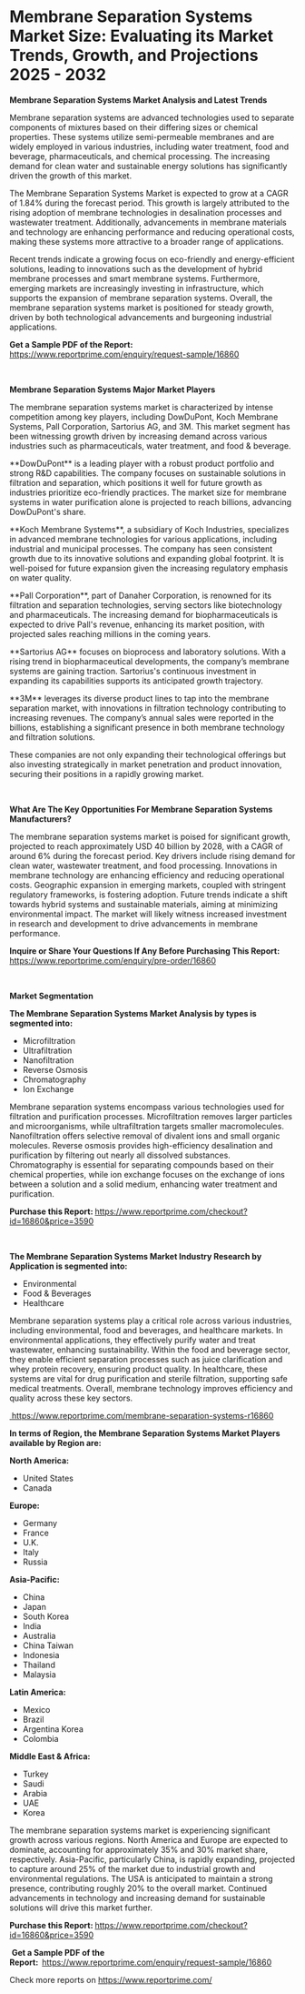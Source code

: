<p><h1>Membrane Separation Systems Market Size: Evaluating its Market Trends, Growth, and Projections 2025 - 2032</h1></p><p><strong>Membrane Separation Systems Market Analysis and Latest Trends</strong></p>
<p><p>Membrane separation systems are advanced technologies used to separate components of mixtures based on their differing sizes or chemical properties. These systems utilize semi-permeable membranes and are widely employed in various industries, including water treatment, food and beverage, pharmaceuticals, and chemical processing. The increasing demand for clean water and sustainable energy solutions has significantly driven the growth of this market.</p><p>The Membrane Separation Systems Market is expected to grow at a CAGR of 1.84% during the forecast period. This growth is largely attributed to the rising adoption of membrane technologies in desalination processes and wastewater treatment. Additionally, advancements in membrane materials and technology are enhancing performance and reducing operational costs, making these systems more attractive to a broader range of applications. </p><p>Recent trends indicate a growing focus on eco-friendly and energy-efficient solutions, leading to innovations such as the development of hybrid membrane processes and smart membrane systems. Furthermore, emerging markets are increasingly investing in infrastructure, which supports the expansion of membrane separation systems. Overall, the membrane separation systems market is positioned for steady growth, driven by both technological advancements and burgeoning industrial applications.</p></p>
<p><strong>Get a Sample PDF of the Report:&nbsp;</strong> <a href="https://www.reportprime.com/enquiry/request-sample/16860?utm_campaign=3061&utm_medium=2&utm_source=Github&utm_content=ia&utm_term=18032025&utm_id=membrane-separation-systems">https://www.reportprime.com/enquiry/request-sample/16860</a></p>
<p>&nbsp;</p>
<p><strong>Membrane Separation Systems Major Market Players</strong></p>
<p><p>The membrane separation systems market is characterized by intense competition among key players, including DowDuPont, Koch Membrane Systems, Pall Corporation, Sartorius AG, and 3M. This market segment has been witnessing growth driven by increasing demand across various industries such as pharmaceuticals, water treatment, and food & beverage.</p><p>**DowDuPont** is a leading player with a robust product portfolio and strong R&D capabilities. The company focuses on sustainable solutions in filtration and separation, which positions it well for future growth as industries prioritize eco-friendly practices. The market size for membrane systems in water purification alone is projected to reach billions, advancing DowDuPont's share.</p><p>**Koch Membrane Systems**, a subsidiary of Koch Industries, specializes in advanced membrane technologies for various applications, including industrial and municipal processes. The company has seen consistent growth due to its innovative solutions and expanding global footprint. It is well-poised for future expansion given the increasing regulatory emphasis on water quality.</p><p>**Pall Corporation**, part of Danaher Corporation, is renowned for its filtration and separation technologies, serving sectors like biotechnology and pharmaceuticals. The increasing demand for biopharmaceuticals is expected to drive Pall's revenue, enhancing its market position, with projected sales reaching millions in the coming years.</p><p>**Sartorius AG** focuses on bioprocess and laboratory solutions. With a rising trend in biopharmaceutical developments, the company’s membrane systems are gaining traction. Sartorius's continuous investment in expanding its capabilities supports its anticipated growth trajectory.</p><p>**3M** leverages its diverse product lines to tap into the membrane separation market, with innovations in filtration technology contributing to increasing revenues. The company’s annual sales were reported in the billions, establishing a significant presence in both membrane technology and filtration solutions.</p><p>These companies are not only expanding their technological offerings but also investing strategically in market penetration and product innovation, securing their positions in a rapidly growing market.</p></p>
<p>&nbsp;</p>
<p><strong>What Are The Key Opportunities For Membrane Separation Systems Manufacturers?</strong></p>
<p><p>The membrane separation systems market is poised for significant growth, projected to reach approximately USD 40 billion by 2028, with a CAGR of around 6% during the forecast period. Key drivers include rising demand for clean water, wastewater treatment, and food processing. Innovations in membrane technology are enhancing efficiency and reducing operational costs. Geographic expansion in emerging markets, coupled with stringent regulatory frameworks, is fostering adoption. Future trends indicate a shift towards hybrid systems and sustainable materials, aiming at minimizing environmental impact. The market will likely witness increased investment in research and development to drive advancements in membrane performance.</p></p>
<p><strong>Inquire or Share Your Questions If Any Before Purchasing This Report:</strong> <a href="https://www.reportprime.com/enquiry/pre-order/16860?utm_campaign=3061&utm_medium=2&utm_source=Github&utm_content=ia&utm_term=18032025&utm_id=membrane-separation-systems">https://www.reportprime.com/enquiry/pre-order/16860</a></p>
<p>&nbsp;</p>
<p><strong>Market Segmentation</strong></p>
<p><strong>The Membrane Separation Systems Market Analysis by types is segmented into:</strong></p>
<p><ul><li>Microfiltration</li><li>Ultrafiltration</li><li>Nanofiltration</li><li>Reverse Osmosis</li><li>Chromatography</li><li>Ion Exchange</li></ul></p>
<p><p>Membrane separation systems encompass various technologies used for filtration and purification processes. Microfiltration removes larger particles and microorganisms, while ultrafiltration targets smaller macromolecules. Nanofiltration offers selective removal of divalent ions and small organic molecules. Reverse osmosis provides high-efficiency desalination and purification by filtering out nearly all dissolved substances. Chromatography is essential for separating compounds based on their chemical properties, while ion exchange focuses on the exchange of ions between a solution and a solid medium, enhancing water treatment and purification.</p></p>
<p><strong>Purchase this Report:&nbsp;</strong><a href="https://www.reportprime.com/checkout?id=16860&price=3590&utm_campaign=3061&utm_medium=2&utm_source=Github&utm_content=ia&utm_term=18032025&utm_id=membrane-separation-systems">https://www.reportprime.com/checkout?id=16860&price=3590</a></p>
<p>&nbsp;</p>
<p><strong>The Membrane Separation Systems Market Industry Research by Application is segmented into:</strong></p>
<p><ul><li>Environmental</li><li>Food & Beverages</li><li>Healthcare</li></ul></p>
<p><p>Membrane separation systems play a critical role across various industries, including environmental, food and beverages, and healthcare markets. In environmental applications, they effectively purify water and treat wastewater, enhancing sustainability. Within the food and beverage sector, they enable efficient separation processes such as juice clarification and whey protein recovery, ensuring product quality. In healthcare, these systems are vital for drug purification and sterile filtration, supporting safe medical treatments. Overall, membrane technology improves efficiency and quality across these key sectors.</p></p>
<p><a href="https://www.reportprime.com/membrane-separation-systems-r16860?utm_campaign=3061&utm_medium=2&utm_source=Github&utm_content=ia&utm_term=18032025&utm_id=membrane-separation-systems">&nbsp;https://www.reportprime.com/membrane-separation-systems-r16860</a></p>
<p><strong>In terms of Region, the Membrane Separation Systems Market Players available by Region are:</strong></p>
<p>
    <p> <strong> North America: </strong>
        <ul>
            <li>United States</li>
            <li>Canada</li>
        </ul>
        </p> 
    <p> <strong> Europe: </strong>
        <ul>
            <li>Germany</li>
            <li>France</li>
            <li>U.K.</li>
            <li>Italy</li>
            <li>Russia</li>
        </ul>
        </p> 
    <p> <strong> Asia-Pacific: </strong>
        <ul>
            <li>China</li>
            <li>Japan</li>
            <li>South Korea</li>
            <li>India</li>
            <li>Australia</li>
            <li>China Taiwan</li>
            <li>Indonesia</li>
            <li>Thailand</li>
            <li>Malaysia</li>
        </ul>
        </p> 
    <p> <strong> Latin America: </strong>
        <ul>
            <li>Mexico</li>
            <li>Brazil</li>
            <li>Argentina Korea</li>
            <li>Colombia</li>
        </ul>
        </p> 
    <p> <strong> Middle East & Africa: </strong>
        <ul>
            <li>Turkey</li>
            <li>Saudi</li>
            <li>Arabia</li>
            <li>UAE</li>
            <li>Korea</li>
        </ul>
    </p>
    </p>
<p><p>The membrane separation systems market is experiencing significant growth across various regions. North America and Europe are expected to dominate, accounting for approximately 35% and 30% market share, respectively. Asia-Pacific, particularly China, is rapidly expanding, projected to capture around 25% of the market due to industrial growth and environmental regulations. The USA is anticipated to maintain a strong presence, contributing roughly 20% to the overall market. Continued advancements in technology and increasing demand for sustainable solutions will drive this market further.</p></p>
<p><strong>Purchase this Report: </strong><a href="https://www.reportprime.com/checkout?id=16860&price=3590&utm_campaign=3061&utm_medium=2&utm_source=Github&utm_content=ia&utm_term=18032025&utm_id=membrane-separation-systems">https://www.reportprime.com/checkout?id=16860&price=3590</a></p>
<p>&nbsp;<strong>Get a Sample PDF of the Report:&nbsp;&nbsp;</strong><a href="https://www.reportprime.com/enquiry/request-sample/16860?utm_campaign=3061&utm_medium=2&utm_source=Github&utm_content=ia&utm_term=18032025&utm_id=membrane-separation-systems">https://www.reportprime.com/enquiry/request-sample/16860</a></p>
<p><strong></strong></p>
<p>Check more reports on <a href="https://www.reportprime.com/?utm_campaign=3061&utm_medium=2&utm_source=Github&utm_content=ia&utm_term=18032025&utm_id=membrane-separation-systems">https://www.reportprime.com/</a></p>
